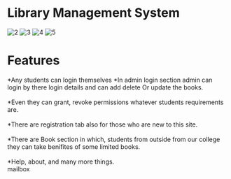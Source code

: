 # Library Management System

![2](https://user-images.githubusercontent.com/106417521/180913109-c03131c2-a91c-4cbd-85f2-ea092e0d4948.png)
![3](https://user-images.githubusercontent.com/106417521/180913129-13f2d6b3-27ce-43d2-9ac1-5ccc9cd91341.png)
![4](https://user-images.githubusercontent.com/106417521/180913140-b411fb62-03a5-4061-a8d9-bfd8c99c5272.png)
![5](https://user-images.githubusercontent.com/106417521/180913161-c8f497a5-5748-48f3-bfac-4d3f4018f601.png)

# Features 

*Any students can login themselves
*In admin login section admin can login by there login details and can add delete Or update the books. <br/><br/>
*Even they can grant, revoke permissions whatever students requirements are. <br/><br/>
*There are registration tab also for those who are new to this site. <br/><br/>
*There are Book section in which, students from outside from our college they can take benifites of some limited books. <br/><br/>
*Help, about, and many more things. <br/>mailbox
